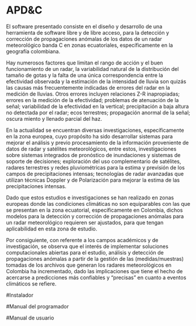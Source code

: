 # APD&C

El software presentado consiste en el diseño y desarrollo de una herramienta de software libre y de libre acceso, para la detección y corrección de propagaciones anómalas de los datos de un radar meteorológico banda C en zonas ecuatoriales, específicamente en la geografía colombiana.

Hay numerosos factores que limitan el rango de acción y el buen funcionamiento de un radar, la variabilidad natural de la distribución del tamaño de gotas y la falta de una única correspondencia entre la efectividad observada y la estimación de la   intensidad de lluvia son quizás las causas más frecuentemente indicadas de errores del radar en la medición de lluvias. Otros errores incluyen relaciones Z-R   inapropiadas; errores en la medición de la efectividad; problemas de atenuación de la señal; variabilidad de la efectividad en la vertical; precipitación a baja altura no detectada por el radar; ecos terrestres; propagación anormal de la señal; oscura miento y llenado parcial del haz.

 En la actualidad se encuentran diversas investigaciones, específicamente en la zona europea, cuyo propósito ha sido desarrollar sistemas para mejorar el análisis y previo procesamiento de la información proveniente de datos de radar y satélites meteorológicos, entre estos, investigaciones sobre sistemas integrados de pronóstico de inundaciones y sistemas de soporte de decisiones; exploración del uso  complementario  de  satélites,  radares terrestres  y  redes  pluviométricas  para  la  estima  y  previsión  de  los  campos  de  precipitaciones intensas; tecnologías de radar avanzadas que utilizan técnicas  Doppler  y  de Polarización  para  mejorar  la  estima  de  las  precipitaciones  intensas.

Dado que estos estudios e investigaciones se han realizado en zonas europeas donde las condiciones climáticas no son equiparables con las que se presentan en la zona ecuatorial, específicamente en Colombia, dichos modelos para la detección y corrección de propagaciones anómalas para un radar meteorológico requieren ser ajustados, para que tengan aplicabilidad en esta zona de estudio.  

Por consiguiente, con referente a los campos académicos y de investigación, se observa que el interés de implementar soluciones computacionales abiertas para el estudio, análisis y detección de propagaciones anómalas a partir de la gestión de las (medidas/muestras) tomadas de los archivos que generan los radares meteorológicos en Colombia ha incrementado, dado las implicaciones que tiene el hecho de acercarse a predicciones más confiables y “precisas” en cuanto a eventos climáticos se refiere.

#Instalador

#Manual del programador

#Manual de usuario
